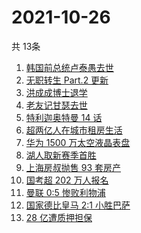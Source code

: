 # 2021-10-26
  共 13条

  <!-- BEGIN -->
  <!-- 最后更新时间:Tue Oct 26 2021 23:10:56 GMT+0000 (Coordinated Universal Time) -->
  1. [韩国前总统卢泰愚去世](https://www.zhihu.com/search?q=卢泰愚)
1. [无职转生 Part.2 更新](https://www.zhihu.com/search?q=无职转生)
1. [洪成成博士退学](https://www.zhihu.com/search?q=洪成成)
1. [老友记甘瑟去世](https://www.zhihu.com/search?q=甘瑟)
1. [特利迦奥特曼 14 话](https://www.zhihu.com/search?q=特利迦奥特曼)
1. [超两亿人在城市租房生活](https://www.zhihu.com/search?q=城市租房)
1. [华为 1500 万太空液晶表盘](https://www.zhihu.com/search?q=太空液晶表盘)
1. [湖人取新赛季首胜](https://www.zhihu.com/search?q=湖人)
1. [上海房叔抛售 93 套房产](https://www.zhihu.com/search?q=上海房叔)
1. [国考超 202 万人报名](https://www.zhihu.com/search?q=国考)
1. [曼联 0:5 惨败利物浦](https://www.zhihu.com/search?q=曼联)
1. [国家德比皇马 2:1 小胜巴萨](https://www.zhihu.com/search?q=皇马)
1. [28 亿遭质押担保](https://www.zhihu.com/search?q=28亿)
  <!-- END -->
  